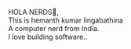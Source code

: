 HOLA NERDS👋,<br>
This is hemanth kumar lingabathina<br>
A computer nerd from India.<br>
I love building software..<br>



